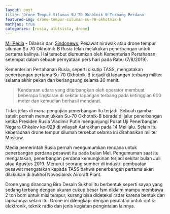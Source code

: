 ```yaml
---
layout: post
title: 'Drone Tempur Siluman SU 70 Okhotnik B Terbang Perdana'
featured-img: drone-tempur-siluman-su-70-okhotnik-b
mathjax: true
categories: [rusia, alutsista, drone]
---
```


[MiliPedia](/drone-tempur-siluman-su-70-okhotnik-b.html "Drone Tempur Siluman SU 70 Okhotnik B Terbang Perdana") - Dilansir dari [Sindonews](https://international.sindonews.com/read/1427795/41/drone-tempur-siluman-su-70-okhotnik-b-rusia-terbang-perdana-1565189274 "Sindonews"), Pesawat nirawak atau drone tempur siluman Su-70 Okhotnik-B Rusia telah melakukan penerbangan untuk pertama kalinya. Hal tersebut diumumkan oleh Kementerian Pertahanan setempat dalam sebuah pernyataan pers hari pada Rabu (7/8/2019).

Kementerian Pertahanan Rusia, seperti dikutip TASS, mengatakan penerbangan pertama Su-70 Okhotnik-B terjadi di lapangan terbang militer selama akhir pekan dan berlangsung selama 20 menit.

> Kendaraan udara yang diterbangkan oleh operator membuat beberapa lingkaran di sekitar lapangan terbang pada ketinggian 600 meter dan kemudian berhasil mendarat.

Tidak jelas di mana pengujian penerbangan itu terjadi. Sebuah gambar satelit pernah menunjukkan Su-70 Okhotnik-B berada di jalur penerbangan ketika Presiden Rusia Vladimir Putin mengunjungi Pusat Uji Penerbangan Negara Chkalov ke-929 di wilayah Astrakhan pada 14 Mei lalu. Selain itu keberadaan drone tempur siluman tersebut selama ini dirahasikan militer Moskow. 

Media pemerintah Rusia pernah mengumumkan rencana untuk penerbangan perdana pesawat itu pada bulan Mei. Pengumuman saat itu mengatakan, penerbangan perdana kemungkinan terjadi sekitar bulan Juli atau Agustus 2019. Menurut seorang sumber di industri pembuatan pesawat mengatakan kepada TASS bahwa penerbangan pertama akan dilakukan di Sukhoi Novosibirsk Aircraft Plant.

Drone yang dirancang Biro Desain Sukhoi itu berbentuk seperti sayap yang sedang terbang dengan ukuran cukup besar fsm diklaim mampu membawa 2 ton bom untuk misi tempur, kurang bisa dideteksi radar karena bentuk dan lapisannya selain itu. Drone ini dilengkapi dengan peralatan untuk optik-elektronik, teknik radio dan jenis kegiatan pengintaian lainnya.
